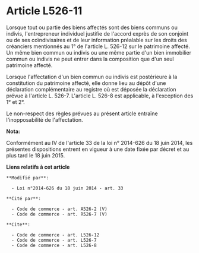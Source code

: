 # Article L526-11

Lorsque tout ou partie des biens affectés sont des biens communs ou indivis, l'entrepreneur individuel justifie de l'accord
exprès de son conjoint ou de ses coïndivisaires et de leur information préalable sur les droits des créanciers mentionnés au
1° de l'article L. 526-12 sur le patrimoine affecté. Un même bien commun ou indivis ou une même partie d'un bien immobilier
commun ou indivis ne peut entrer dans la composition que d'un seul patrimoine affecté. 

Lorsque l'affectation d'un bien commun ou indivis est postérieure à la constitution du patrimoine affecté, elle donne lieu au
dépôt d'une déclaration complémentaire au registre      où est déposée la déclaration prévue à l'article L. 526-7. L'article
L. 526-8 est applicable, à l'exception des 1° et 2°. 

Le non-respect des règles prévues au présent article entraîne l'inopposabilité de l'affectation.

**Nota:**

Conformément au IV de l'article 33 de la loi n° 2014-626 du 18 juin 2014, les présentes dispositions entrent en vigueur à une
date fixée par décret et au plus tard le 18 juin 2015.

**Liens relatifs à cet article**

	**Modifié par**:

	  - Loi n°2014-626 du 18 juin 2014 - art. 33

	**Cité par**:

	  - Code de commerce - art. A526-2 (V)
	  - Code de commerce - art. R526-7 (V)

	**Cite**:

	  - Code de commerce - art. L526-12
	  - Code de commerce - art. L526-7
	  - Code de commerce - art. L526-8
